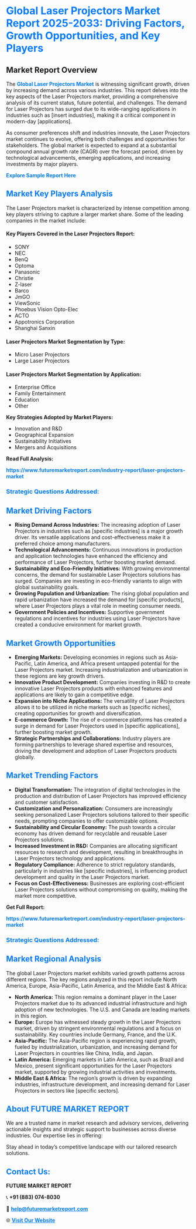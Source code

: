<h1 style="color: #007BFF;">Global Laser Projectors Market Report 2025-2033: Driving Factors, Growth Opportunities, and Key Players</h1>

<section id="overview">
<h2>Market Report Overview</h2>
<p>The <a href="https://www.futuremarketreport.com/industry-report/laser-projectors-market" style="color: #007BFF; text-decoration: none;"><strong>Global Laser Projectors Market</strong></a> is witnessing significant growth, driven by increasing demand across various industries. This report delves into the key aspects of the Laser Projectors market, providing a comprehensive analysis of its current status, future potential, and challenges. The demand for Laser Projectors has surged due to its wide-ranging applications in industries such as [insert industries], making it a critical component in modern-day [applications].</p>
<p>As consumer preferences shift and industries innovate, the Laser Projectors market continues to evolve, offering both challenges and opportunities for stakeholders. The global market is expected to expand at a substantial compound annual growth rate (CAGR) over the forecast period, driven by technological advancements, emerging applications, and increasing investments by major players.</p>
</section>

<section id="overview">
<p><a href="https://www.futuremarketreport.com/request-sample/reportId=102918" style="color: #007BFF; text-decoration: none;"><strong>Explore Sample Report Here</strong></a></p>
</section>

<section id="key-players">
<h2 style="color: #007BFF;">Market Key Players Analysis</h2>
<p>The Laser Projectors market is characterized by intense competition among key players striving to capture a larger market share. Some of the leading companies in the market include:</p>
<h4>Key Players Covered in the Laser Projectors Report:</h4>
<ul><li>SONY</li><li>NEC</li><li>BenQ</li><li>Optoma</li><li>Panasonic</li><li>Christie</li><li>Z-laser</li><li>Barco</li><li>JmGO</li><li>ViewSonic</li><li>Phoebus Vision Opto-Elec</li><li>ACTO</li><li>Appotronics Corporation</li><li>Shanghai Sanxin</li></ul>
<h4>Laser Projectors Market Segmentation by Type:</h4>
<ul><li>Micro Laser Projectors</li><li>Large Laser Projectors</li></ul>

<h4>Laser Projectors Market Segmentation by Application:</h4>
<ul><li>Enterprise Office</li><li>Family Entertainment</li><li>Education</li><li>Other</li></ul>
<p><strong>Key Strategies Adopted by Market Players:</strong></p>
<ul>
<li>Innovation and R&D</li>
<li>Geographical Expansion</li>
<li>Sustainability Initiatives</li>
<li>Mergers and Acquisitions</li>
</ul>
</section>

<section>
<p><strong>Read Full Analysis: </strong></p><a href="https://www.futuremarketreport.com/industry-report/laser-projectors-market" style="color: #007BFF; text-decoration: none;"><strong>https://www.futuremarketreport.com/industry-report/laser-projectors-market</strong></a>
<h3 style="color: #007BFF;">Strategic Questions Addressed:</h3>
</section>

<section id="driving-factors">
<h2 style="color: #007BFF;">Market Driving Factors</h2>
<ul>
<li><strong>Rising Demand Across Industries:</strong> The increasing adoption of Laser Projectors in industries such as [specific industries] is a major growth driver. Its versatile applications and cost-effectiveness make it a preferred choice among manufacturers.</li>
<li><strong>Technological Advancements:</strong> Continuous innovations in production and application technologies have enhanced the efficiency and performance of Laser Projectors, further boosting market demand.</li>
<li><strong>Sustainability and Eco-Friendly Initiatives:</strong> With growing environmental concerns, the demand for sustainable Laser Projectors solutions has surged. Companies are investing in eco-friendly variants to align with global sustainability goals.</li>
<li><strong>Growing Population and Urbanization:</strong> The rising global population and rapid urbanization have increased the demand for [specific products], where Laser Projectors plays a vital role in meeting consumer needs.</li>
<li><strong>Government Policies and Incentives:</strong> Supportive government regulations and incentives for industries using Laser Projectors have created a conducive environment for market growth.</li>
</ul>
</section>

<section id="growth-opportunities">
<h2 style="color: #007BFF;">Market Growth Opportunities</h2>
<ul>
<li><strong>Emerging Markets:</strong> Developing economies in regions such as Asia-Pacific, Latin America, and Africa present untapped potential for the Laser Projectors market. Increasing industrialization and urbanization in these regions are key growth drivers.</li>
<li><strong>Innovative Product Development:</strong> Companies investing in R&D to create innovative Laser Projectors products with enhanced features and applications are likely to gain a competitive edge.</li>
<li><strong>Expansion into Niche Applications:</strong> The versatility of Laser Projectors allows it to be utilized in niche markets such as [specific niches], creating opportunities for growth and diversification.</li>
<li><strong>E-commerce Growth:</strong> The rise of e-commerce platforms has created a surge in demand for Laser Projectors used in [specific applications], further boosting market growth.</li>
<li><strong>Strategic Partnerships and Collaborations:</strong> Industry players are forming partnerships to leverage shared expertise and resources, driving the development and adoption of Laser Projectors products globally.</li>
</ul>
</section>

<section id="trending-factors">
<h2 style="color: #007BFF;">Market Trending Factors</h2>
<ul>
<li><strong>Digital Transformation:</strong> The integration of digital technologies in the production and distribution of Laser Projectors has improved efficiency and customer satisfaction.</li>
<li><strong>Customization and Personalization:</strong> Consumers are increasingly seeking personalized Laser Projectors solutions tailored to their specific needs, prompting companies to offer customizable options.</li>
<li><strong>Sustainability and Circular Economy:</strong> The push towards a circular economy has driven demand for recyclable and reusable Laser Projectors solutions.</li>
<li><strong>Increased Investment in R&D:</strong> Companies are allocating significant resources to research and development, resulting in breakthroughs in Laser Projectors technology and applications.</li>
<li><strong>Regulatory Compliance:</strong> Adherence to strict regulatory standards, particularly in industries like [specific industries], is influencing product development and quality in the Laser Projectors market.</li>
<li><strong>Focus on Cost-Effectiveness:</strong> Businesses are exploring cost-efficient Laser Projectors solutions without compromising on quality, making the market more competitive.</li>
</ul>
</section>

<section>
<p><strong>Get Full Report: </strong></p><a href="https://www.futuremarketreport.com/industry-report/laser-projectors-market" style="color: #007BFF; text-decoration: none;"><strong>https://www.futuremarketreport.com/industry-report/laser-projectors-market</strong></a>
<h3 style="color: #007BFF;">Strategic Questions Addressed:</h3>
</section>


<section id="regional-analysis">
<h2 style="color: #007BFF;">Market Regional Analysis</h2>
<p>The global Laser Projectors market exhibits varied growth patterns across different regions. The key regions analyzed in this report include North America, Europe, Asia-Pacific, Latin America, and the Middle East & Africa:</p>
<ul>
<li><strong>North America:</strong> This region remains a dominant player in the Laser Projectors market due to its advanced industrial infrastructure and high adoption of new technologies. The U.S. and Canada are leading markets in this region.</li>
<li><strong>Europe:</strong> Europe has witnessed steady growth in the Laser Projectors market, driven by stringent environmental regulations and a focus on sustainability. Key countries include Germany, France, and the U.K.</li>
<li><strong>Asia-Pacific:</strong> The Asia-Pacific region is experiencing rapid growth, fueled by industrialization, urbanization, and increasing demand for Laser Projectors in countries like China, India, and Japan.</li>
<li><strong>Latin America:</strong> Emerging markets in Latin America, such as Brazil and Mexico, present significant opportunities for the Laser Projectors market, supported by growing industrial activities and investments.</li>
<li><strong>Middle East & Africa:</strong> The region’s growth is driven by expanding industries, infrastructure development, and increasing demand for Laser Projectors in sectors like [specific sectors].</li>
</ul>
</section>

<footer>
<h2 style="color: #007BFF;">About FUTURE MARKET REPORT</h2>
<p>We are a trusted name in market research and advisory services, delivering actionable insights and strategic support to businesses across diverse industries. Our expertise lies in offering:</p>

<p>Stay ahead in today’s competitive landscape with our tailored research solutions.</p>

<h2 style="color: #007BFF;">Contact Us:</h2>
<p><strong>FUTURE MARKET REPORT</strong></p>
<p>📞 <strong>+91 (883) 074-8030</strong></p>
<p>📧 <strong><a href="mailto:help@futuremarketreport.com" style="color: #007BFF;">help@futuremarketreport.com</a></strong></p>
<p>🌐 <strong><a href="https://www.futuremarketreport.com/" style="color: #007BFF;">Visit Our Website</a></strong></p>
</footer>
